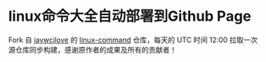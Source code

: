 # linux命令大全自动部署到Github Page

Fork 自 [jaywcjlove](https://github.com/jaywcjlove) 的 [linux-command](https://github.com/jaywcjlove/linux-command) 仓库，每天的 UTC 时间 12:00 拉取一次源仓库同步构建，感谢原作者的成果及所有的贡献者！
